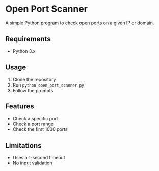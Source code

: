 # Open Port Scanner

A simple Python program to check open ports on a given IP or domain.

## Requirements

* Python 3.x

## Usage

1. Clone the repository
2. Run `python open_port_scanner.py`
3. Follow the prompts

## Features

* Check a specific port
* Check a port range
* Check the first 1000 ports

## Limitations

* Uses a 1-second timeout
* No input validation
